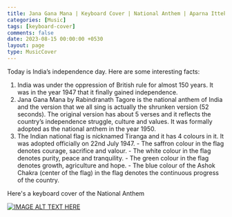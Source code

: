 ```yaml
--- 
title: Jana Gana Mana | Keyboard Cover | National Anthem | Aparna Ittekot
categories: [Music]
tags: [keyboard-cover]
comments: false
date: 2023-08-15 00:00:00 +0530
layout: page
type: MusicCover
---
```


Today is India’s independence day. Here are some interesting facts:
1. India was under the oppression of British rule for almost 150 years. It was in the year 1947 that it finally gained independence.
2. Jana Gana Mana by Rabindranath Tagore is the national anthem of India and the version that we all sing is actually the shrunken version (52 seconds). The original version has about 5 verses and it reflects the country’s independence struggle, culture and values. It was formally adopted as the national anthem in the year 1950.
3. The Indian national flag is nicknamed Tiranga and it has 4 colours in it. It was adopted officially on 22nd July 1947. 
       - The saffron colour in the flag denotes courage, sacrifice and valour.
       - The white colour in the flag denotes purity, peace and tranquility.
       - The green colour in the flag denotes growth, agriculture and hope.
       - The blue colour of the Ashok Chakra (center of the flag) in the flag denotes the continuous progress of the country.

Here's a keyboard cover of the National Anthem

[![IMAGE ALT TEXT HERE](https://img.youtube.com/vi/0sk-u2i_mLM/0.jpg)](https://youtu.be/0sk-u2i_mLM)